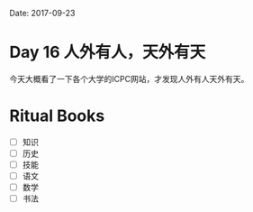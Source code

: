 Date: 2017-09-23

# Day 16 人外有人，天外有天

今天大概看了一下各个大学的ICPC网站，才发现人外有人天外有天。

# Ritual Books

- [ ] 知识
- [ ] 历史
- [ ] 技能
- [ ] 语文
- [ ] 数学
- [ ] 书法
